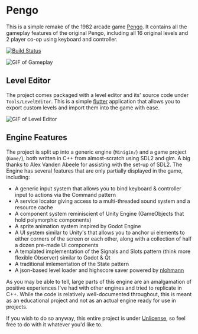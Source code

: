 # Pengo
This is a simple remake of the 1982 arcade game [Pengo](https://en.wikipedia.org/wiki/Pengo_(video_game)). It contains all the gameplay features of the original Pengo, including all 16 original levels and 2 player co-op using keyboard and controller.

[![Build Status](https://github.com/Akadeax/cpp-pengo/actions/workflows/msbuild.yml/badge.svg)](https://github.com/Akadeax/cpp-pengo/actions)

![GIF of Gameplay](./RepoIMG/PengoGameplay.gif)

## Level Editor
The project comes packaged with a level editor and its' source code under `Tools/LevelEditor`. This is a simple [flutter](https://flutter.dev/) application that allows you to export custom levels and import them into the game with ease.

![GIF of Level Editor](./RepoIMG/PengoLevelEditor.gif)

## Engine Features
The project is split up into a generic engine (`Minigin/`) and a game project (`Game/`), both written in C++ from almost-scratch using SDL2 and glm. A big thanks to Alex Vanden Abeele for assisting with the set-up of SDL2.
The Engine has several features that are only partially displayed in the game, including:
- A generic input system that allows you to bind keyboard & controller input to actions via the Command pattern
- A service locator giving access to a multi-threaded sound system and a resource cache
- A component system reminiscient of Unity Engine (GameObjects that hold polymorphic components)
- A sprite animation system inspired by Godot Engine
- A UI system similar to Unity's that allows you to anchor ui elements to either corners of the screen or each other, along with a collection of half a dozen pre-made UI components
- A templated implementation of the Signals and Slots pattern (think more flexible Observer) similar to Godot & Qt
- A traditional imlementation of the State pattern
- A json-based level loader and highscore saver powered by [nlohmann](https://github.com/nlohmann/json)

As you may be able to tell, large parts of this engine are an amalgamation of positive experiences I've had with other engines and tried to replicate in C++. While the code is relatively well-documented throughout, this is meant as an educational project and not as an actual engine ready for use in projects.

If you wish to do so anyway, this entire project is under [Unlicense](https://unlicense.org/), so feel free to do with it whatever you'd like to.